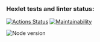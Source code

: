 ### Hexlet tests and linter status:

[![Actions Status](https://github.com/Timo4ey/fullstack-javascript-project-44/workflows/hexlet-check/badge.svg)](https://github.com/Timo4ey/fullstack-javascript-project-44/actions) [![Maintainability](https://api.codeclimate.com/v1/badges/b9642a182e86c6482e7a/maintainability)](https://codeclimate.com/github/Timo4ey/fullstack-javascript-project-44/maintainability)

![Node version](https://img.shields.io/badge/NodeJs-v20.3.1_-yellow)
